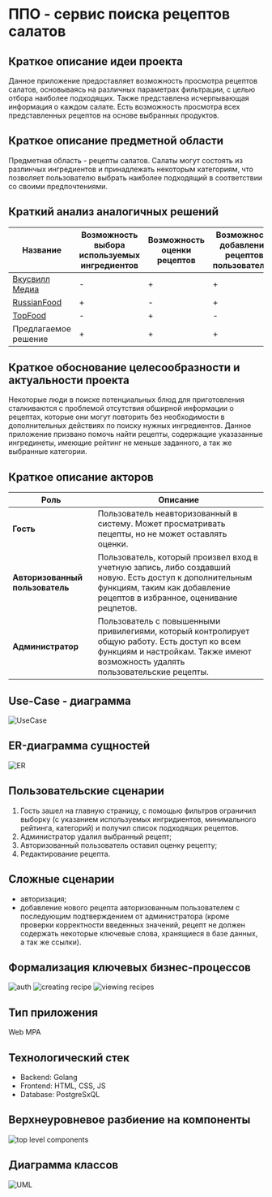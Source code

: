 # ППО - сервис поиска рецептов салатов

## Краткое описание идеи проекта
Данное приложение предоставляет возможность просмотра рецептов салатов, основываясь на различных параметрах фильтрации, с целью отбора наиболее подходящих. Также представлена исчерпывающая информация о каждом салате. Есть возможность просмотра всех представленных рецептов на основе выбранных продуктов.

<!-- список продуктых необходимых для приготовления, а также все необходимые шаги для получения желаемого результата. -->

## Краткое описание предметной области
Предметная область - рецепты салатов. Салаты могут состоять из разлинчых ингредиентов и принадлежать некоторым категориям, что позволяет пользователю выбрать наиболее подходящий в соответствии со своими предпочтениями.

## Краткий анализ аналогичных решений
| Название | Возможность выбора используемых ингредиентов | Возможность оценки рецептов | Возможность добавление рецептов пользователем | 
|-------------|---|---|---|
| [Вкусвилл Медиа](https://vkusvill.ru/media/recipes/salaty/)    | - | + | + |
| [RussianFood](https://www.russianfood.com/recipes/bytype/?fid=35)| + | - | + |
| [TopFood](https://topfood.club/reczeptyi/salatyi/) | - | + | - |
| Предлагаемое решение  | + | + | + |

## Краткое обоснование целесообразности и актуальности проекта
Некоторые люди в поиске потенциальных блюд для приготовления сталкиваются с проблемой отсутствия обширной информации о рецептах, которые они могут повторить без необходимости в дополнительных действиях по поиску нужных ингредиентов. Данное приложение призвано помочь найти рецепты, содержащие указазанные ингрединеты, имеющие рейтинг не меньше заданного, а так же выбранные категории.

## Краткое описание акторов
|Роль|Описание |
|--|--|
|**Гость**|Пользователь неавторизованный в систему. Может просматривать пецепты, но не может оставлять оценки.
|**Авторизованный пользователь**|Пользователь, который произвел вход в учетную запись, либо создавший новую. Есть доступ к дополнительным функциям, таким как добавление рецептов в избранное, оценивание рецпетов.|
|**Администратор**|Пользователь с повышенными привилегиями, который контролирует общую работу. Есть доступ ко всем функциям и настройкам. Также имеют возможность удалять пользовательские рецепты.|
   
## Use-Case - диаграмма
![UseCase](./imgs/UseCase.svg)

## ER-диаграмма сущностей
![ER](./imgs/ER.svg)

## Пользовательские сценарии
1. Гость зашел на главную страницу, с помощью фильтров ограничил выборку (с указанием используемых ингридиентов, минимального рейтинга, категорий) и получил список подходящих рецептов.
2. Администратор удалил выбранный рецепт;
3. Авторизованный пользователь оставил оценку рецепту;
4. Редактирование рецепта.


## Сложные сценарии
- авторизация;
- добавление нового рецепта авторизованным пользователем с последующим подтверждением от администратора (кроме проверки корректности введенных значений, рецепт не должен содержать некоторые ключевые слова, хранящиеся в базе данных, а так же ссылки).

## Формализация ключевых бизнес-процессов
![auth](./imgs/BPMN_login.svg)
![creating recipe](./imgs/BPMN_newRecipe.svg)
![viewing recipes](./imgs/BPMN_view.svg)

## Тип приложения
Web MPA

## Технологический стек
- Backend: Golang
- Frontend: HTML, CSS, JS
- Database: PostgreSxQL
  
## Верхнеуровневое разбиение на компоненты
![top level components](./imgs/topLevel.svg)


## Диаграмма классов
![UML](./imgs/uml.svg)
